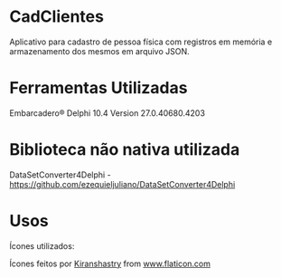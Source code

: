 # CadClientes
Aplicativo para cadastro de pessoa física com registros em memória e armazenamento dos mesmos em arquivo JSON.

# Ferramentas Utilizadas

Embarcadero® Delphi 10.4 Version 27.0.40680.4203<br>

# Biblioteca não nativa utilizada

DataSetConverter4Delphi - https://github.com/ezequieljuliano/DataSetConverter4Delphi

# Usos
Ícones utilizados:
<div>Ícones feitos por <a href="https://www.flaticon.com/br/autores/kiranshastry" title="Kiranshastry">Kiranshastry</a> from <a href="https://www.flaticon.com/br/" title="Flaticon">www.flaticon.com</a></div>
